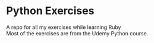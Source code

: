 # Python Exercises
A repo for all my exercises while learning Ruby  
Most of the exercises are from the Udemy Python course.
